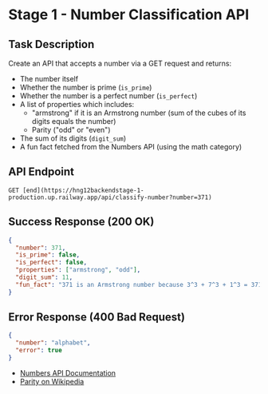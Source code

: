 # Stage 1 - Number Classification API

## Task Description

Create an API that accepts a number via a GET request and returns:

- The number itself
- Whether the number is prime (`is_prime`)
- Whether the number is a perfect number (`is_perfect`)
- A list of properties which includes:
  - "armstrong" if it is an Armstrong number (sum of the cubes of its digits equals the number)
  - Parity ("odd" or "even")
- The sum of its digits (`digit_sum`)
- A fun fact fetched from the Numbers API (using the math category)

## API Endpoint

```http
GET [end](https://hng12backendstage-1-production.up.railway.app/api/classify-number?number=371)
```

## Success Response (200 OK)

```json
{
  "number": 371,
  "is_prime": false,
  "is_perfect": false,
  "properties": ["armstrong", "odd"],
  "digit_sum": 11,
  "fun_fact": "371 is an Armstrong number because 3^3 + 7^3 + 1^3 = 371"
}
```

## Error Response (400 Bad Request)

```json
{
  "number": "alphabet",
  "error": true
}
```

- [Numbers API Documentation](http://numbersapi.com/#42)
- [Parity on Wikipedia](<https://en.wikipedia.org/wiki/Parity_(mathematics)>)

